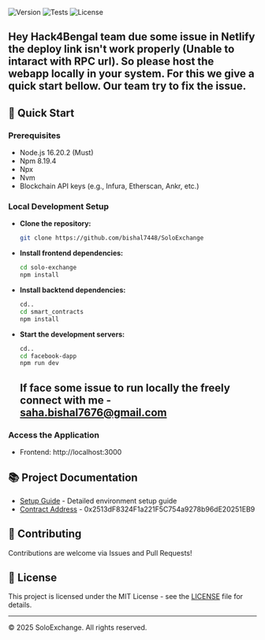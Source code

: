 <!-- # DeSocial -A Blockchain Based Social Media Platform -->

![Version](https://img.shields.io/badge/Version-1.0.0-blue.svg)
![Tests](https://img.shields.io/badge/Tests-Passed-green.svg)
![License](https://img.shields.io/badge/License-MIT-yellow.svg)

<!-- DeSocial is a censorship-resistant, user-owned social media platform built on Web3. This dApp empowers users with full control over their data, content, and identity. No central authority — just pure peer-to-peer interaction and secure blockchain-backed communication. -->

<!-- ## 🚀 Key Features

- *✅ Decentralized Identity*: Own your profile and credentials using wallets
- *Portfolio Evaluation*: Detailed analysis of cryptocurrency investment portfolios
- *📝 On-chain Posts*: Share content immutably and transparently
- *🗳 Community Governance*: Users vote on moderation and platform upgrades.
- *🔐 Data Privacy*: Zero third-party tracking or centralized control.
- *📱 Responsive UI*: Modern frontend built for an intuitive experience.

## 📋 Project Architecture

The project adopts a modern full-stack architecture:

- *Smart Contracts*: Solidity + Hardhat
- *Frontend*: React + TailwindCSS
- *Blockchain*: Ethereum or Polygon
- *Storage*: IPFS for media & metadata
- *Wallet Integration*: MetaMask / WalletConnect -->

## Hey Hack4Bengal team due some issue in Netlify the deploy link isn't work properly (Unable to intaract with RPC url). So please host the webapp locally in your system. For this we give a quick start bellow. Our team try to fix the issue.

## 🔧 Quick Start

### Prerequisites

- Node.js 16.20.2 (Must)
- Npm 8.19.4
- Npx
- Nvm
- Blockchain API keys (e.g., Infura, Etherscan, Ankr, etc.)
<!-- - Storage API keys(e.g., Pinata, etc.) -->

### Local Development Setup

- **Clone the repository:**
  ```sh
  git clone https://github.com/bishal7448/SoloExchange
  ```
- **Install frontend dependencies:**
  ```sh
  cd solo-exchange
  npm install
  ```
- **Install backtend dependencies:**
  ```sh
  cd..
  cd smart_contracts
  npm install
  ```
<!-- - **Set environment variables:**
  ```sh
  cd..
  cd facebook-dapp
  code .env.local
  Edit the .env.local file and fill in the required API keys and configurations**
  ```
- **Install backtend dependencies:**
  ```sh
  cd..
  cd web3
  code .env
  Edit the .env file and fill in the required API keys and configurations
  ```
- **Add ABI to context (Important)**
  ```sh
  from web3/artifacts/contracts/SocialMedia.sol
  drag SocialMediaDapp.json
  to facebook-dapp/context
  ``` -->
- **Start the development servers:**
  ```sh
  cd..
  cd facebook-dapp
  npm run dev
  ```
  
  ## If face some issue to run locally the freely connect with me - saha.bishal7676@gmail.com
### Access the Application

- Frontend: http://localhost:3000

## 📚 Project Documentation

- [Setup Guide]() - Detailed environment setup guide
- [Contract Address](https://holesky.etherscan.io/address/0x2513dF8324F1a221F5C754a9278b96dE20251EB9) - 0x2513dF8324F1a221F5C754a9278b96dE20251EB9

<!-- ## 📚 AI & Plagrism Report
- [Plagarism Report](https://drive.google.com/file/d/1DTWquVH5ArJ5INpNbgG9R4W7q68Oyuhr/view?usp=drive_link)
- [AI Report](https://drive.google.com/file/d/1_U9U7YuPmVSLGYsT5Zc1-sLsyO-cYZXl/view?usp=drive_link) -->

## 🤝 Contributing

Contributions are welcome via Issues and Pull Requests!

## 📜 License

This project is licensed under the MIT License - see the [LICENSE](SoloExchange/Doc/LICENSE) file for details.

---

© 2025 SoloExchange. All rights reserved.
